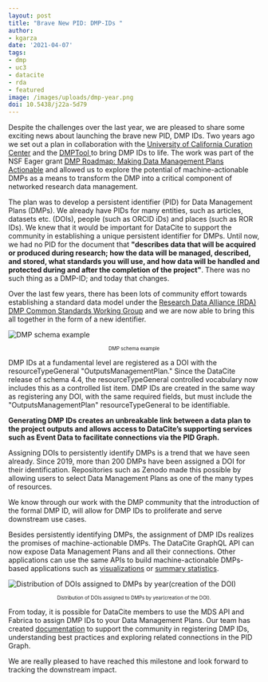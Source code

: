```yaml
---
layout: post
title: "Brave New PID: DMP-IDs "
author: 
- kgarza
date: '2021-04-07'
tags:
- dmp
- uc3
- datacite
- rda
- featured
image: /images/uploads/dmp-year.png
doi: 10.5438/j22a-5d79
---
```



Despite the challenges over the last year, we are pleased to share some exciting news about launching the brave new PID, DMP IDs. Two years ago we set out a plan in collaboration with the [University of California Curation Center](https://uc3.cdlib.org/) and the [DMPTool ](https://dmptool.org/)to bring DMP IDs to life. The work was part of the NSF Eager grant [DMP Roadmap: Making Data Management Plans Actionable](https://www.nsf.gov/awardsearch/showAward?AWD_ID=1745675&HistoricalAwards=false) and allowed us to explore the potential of machine-actionable DMPs as a means to transform the DMP into a critical component of networked research data management. 

The plan was to develop a persistent identifier (PID) for Data Management Plans (DMPs). We already have PIDs for many entities, such as  articles, datasets etc. (DOIs), people (such as ORCID iDs) and places (such as ROR IDs). We knew that it would be important for DataCite to support the community in establishing a unique persistent identifier for DMPs. Until now, we had no PID for the document that **"describes data that will be acquired or produced during research; how the data will be managed, described, and stored, what standards you will use, and how data will be handled and protected during and after the completion of the project"**. There was no such thing as a DMP-ID; and today that changes.

Over the last few years, there has been lots of community effort towards establishing a standard data model under the [Research Data Alliance (RDA) DMP Common Standards Working Group](https://github.com/RDA-DMP-Common/RDA-DMP-Common-Standard) and we are now able to bring this all together in the form of a new identifier. 



![](/images/uploads/dmp-schema.png "DMP schema example")
<center><sub><sup>DMP schema example</sup></sub></center>


DMP IDs at a fundamental level are registered as a DOI with the resourceTypeGeneral "OutputsManagementPlan." Since the DataCite release of schema 4.4, the resourceTypeGeneral controlled vocabulary now includes this as a controlled list item. DMP IDs are created in the same way as registering any DOI, with the same required fields, but must include the "OutputsManagementPlan" resourceTypeGeneral to be identifiable. 

**Generating DMP IDs creates an unbreakable link between a data plan to the project outputs and allows access to DataCite’s supporting services such as Event Data to facilitate connections via the PID Graph.**

Assigning DOIs to persistently identify DMPs is a trend that we have seen already. Since 2019,  more than 200 DMPs have been assigned a DOI for their identification. Repositories such as Zenodo made this possible by allowing users to select Data Management Plans as one of the many types of resources. 

We know through our work with the DMP community that the introduction of the formal DMP ID, will allow for DMP IDs to proliferate and serve downstream use cases.

Besides persistently identifying DMPs, the assignment of DMP IDs realizes the promises of machine-actionable DMPs. The DataCite GraphQL API can now expose Data Management Plans and all their connections. Other applications can use the same APIs to build machine-actionable DMPs-based applications such as [visualizations](https://nbviewer.jupyter.org/github/datacite/pidgraph-notebooks-python/blob/master/dmp/user-story-single-dmp-connections.ipynb) or [summary statistics]([https://nbviewer.jupyter.org/github/datacite/pidgraph-notebooks-python/blob/master/dmp/user-story-all-dmps.ipynb](https://nbviewer.jupyter.org/github/datacite/pidgraph-notebooks-python/blob/master/dmp/user-story-all-dmps.ipynb)).



![](/images/uploads/dmp-year.png "Distribution of DOIs assigned to DMPs by year(creation of the DOI)")
<center><sub><sup>Distribution of DOIs assigned to DMPs by year(creation of the DOI).</sup></sub></center>

From today, it is possible for DataCite members to use the MDS API and Fabrica to assign DMP IDs to your Data Management Plans. Our team has created [documentation](https://support.datacite.org/docs/introduction-to-machine-actionable-dmps-madmps) to support the community in registering DMP IDs, understanding best practices and exploring related connections in the PID Graph.

We are really pleased to have reached this milestone and look forward to tracking the downstream impact.

